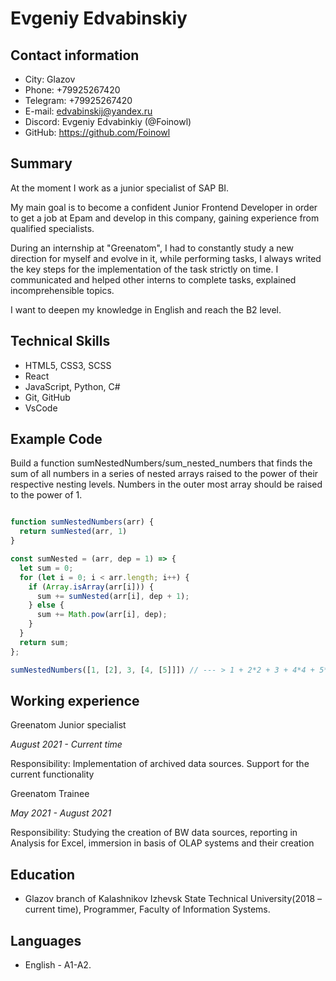 # Evgeniy Edvabinskiy

## Contact information
* City: Glazov
* Phone: +79925267420
* Telegram: +79925267420
* E-mail: edvabinskij@yandex.ru
* Discord: Evgeniy Edvabinkiy (@Foinowl)
* GitHub: https://github.com/Foinowl

## Summary

At the moment I work as a junior specialist of SAP BI.

My main goal is to become a confident Junior Frontend Developer in order to get a job at Epam and develop in this company, gaining experience from qualified specialists.

During an internship at "Greenatom", I had to constantly study a new direction for myself and evolve in it, while performing tasks, I always writed the key steps for the implementation of the task strictly on time. I communicated and helped other interns to complete tasks, explained incomprehensible topics.

I want to deepen my knowledge in English and reach the B2 level.

## Technical Skills

*	HTML5, CSS3, SCSS
*	React
*	JavaScript, Python, C#
*	Git, GitHub
*	VsCode

## Example Code

Build a function sumNestedNumbers/sum_nested_numbers that finds the sum of all numbers in a series of nested arrays raised to the power of their respective nesting levels. Numbers in the outer most array should be raised to the power of 1.

``` js script

function sumNestedNumbers(arr) {
  return sumNested(arr, 1)
}

const sumNested = (arr, dep = 1) => {
  let sum = 0;
  for (let i = 0; i < arr.length; i++) {
    if (Array.isArray(arr[i])) {
      sum += sumNested(arr[i], dep + 1);
    } else {
      sum += Math.pow(arr[i], dep);
    }
  }
  return sum; 
};

sumNestedNumbers([1, [2], 3, [4, [5]]]) // --- > 1 + 2*2 + 3 + 4*4 + 5*5*5 === 149 

```

## Working experience

Greenatom
Junior specialist

*August 2021 - Current time*

Responsibility: Implementation of archived data sources. Support for the current functionality

Greenatom 
Trainee

*May 2021 - August 2021*

Responsibility: Studying the creation of BW data sources, reporting in Analysis for Excel, immersion in basis of OLAP systems and their creation

## Education

* Glazov branch of Kalashnikov Izhevsk State Technical University(2018 – current time), Programmer, Faculty of Information Systems.

## Languages

* English - A1-A2.